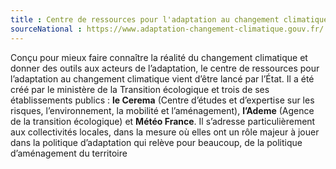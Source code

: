 ```yaml
---
title : Centre de ressources pour l'adaptation au changement climatique 
sourceNational : https://www.adaptation-changement-climatique.gouv.fr/
---
```

Conçu pour mieux faire connaître la réalité du changement climatique et donner des outils aux acteurs de l’adaptation, le centre de ressources pour l’adaptation au changement climatique vient d’être lancé par l’État. Il a été créé par le ministère de la Transition écologique et trois de ses établissements publics : **le Cerema** (Centre d’études et d’expertise sur les risques, l’environnement, la mobilité et l’aménagement), **l’Ademe** (Agence de la transition écologique) et **Météo France**.  Il s’adresse particulièrement aux collectivités locales, dans la mesure où elles ont un rôle majeur à jouer dans la politique d’adaptation qui relève pour beaucoup, de la politique d’aménagement du territoire